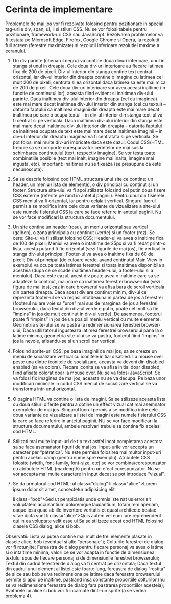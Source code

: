 <h1>Cerinta de implementare</h1>

Problemele de mai jos vor fi rezolvate folosind pentru pozitionare in special tag-urile div, span, ul, li si stiluri CSS. Nu se vor folosi tabele pentru pozitionare, framework-uri CSS sau JavaScript. Rezolvarea problemelor va fi testata pe Microsoft Edge, Firefox, Google Chrome si Opera, la rezolutii full screen (ferestre maximizate) si rezolutii inferioare rezolutiei maxime a ecranului.


1) Un div parinte (chenarul negru) va contine doua divuri interioare, unul in stanga si unul in dreapta. Cele doua div-uri interioare au fiecare latimea fixa de 200 de pixeli. Div-ul interior din stanga contine text centrat orizontal, iar div-ul interior din dreapta contine o imagine cu latimea cel mult 200 de pixeli, centrata si ea orizontal daca latimea sa este mai mica de 200 de pixeli. Cele doua div-uri interioare vor avea aceasi inaltime (in functie de continutul lor), aceasta fiind evident si inaltimea div-ului parinte. Daca inaltimea div-ului interior din dreapta (cel cu imaginea) este mai mare decat inaltimea div-ului interior din stanga (cel cu textul) – datorita faptului ca inaltimea imaginii din dreapta este mai mare decat inaltimea pe care o ocupa textul – in div-ul interior din stanga text-ul va fi centrat si pe verticala. Daca inaltimea div-ului interior din stanga este mai mare decat inaltimea div-ului interior din dreapta – datorita faptului ca inaltimea ocupata de text este mai mare decat inaltimea imaginii – in div-ul interior din dreapta imaginea va fi centratata si pe verticala. Se pot folosi mai multe div-uri imbricate daca este cazul. Codul CSS/HTML trebuie sa se comporte corespunzator cerintelor de mai sus la schimbarea continutului (text, respectiv imagine). Se vor testa toate combinatiile posibile (text mai inalt, imagine mai inalta, imagine mai ingusta, etc). Important: inaltimea nu se fixeaza (se presupune ca este necunoscuta).

2) Sa se descrie folosind cod HTML structura unui site ce contine: un header, un meniu (lista de elemente), o div principal cu continut si un footer. Structura site-ului va fi apoi stilizata folosind cel putin doua fisere CSS externe (referite pe rand in antetul paginii). Pentru unul din fisierele CSS meniul va fi orizontal, iar pentru celalalt vertical. Singurul lucrul permis a se modifica intre cele doua variante de vizualizare a site-ului este numele fisierului CSS la care se face referire in antetul paginii. Nu se vor face modificari la structura documentului.

3) Un site contine un header (rosu), un meniu orizontal sau vertical (galben), o zona principala cu continut (verde) si un footer (roz). Se cere:
Site-ul va fi stilizat folosind CSS;
Header-ul va avea o inaltime fixa de 100 de pixeli;
Meniul va avea o intaltime de 25px si va fi redat printr-o lista, acesta putand fi fie orizontal (vezi figurile de mai jos), fie vertical in stanga div-ului principal; Footer-ul va avea o inaltime fixa de 60 de pixeli; Div-ul principal (de culoare verde, avand continutul Main View in exemplu) va ocupa toata latimea ferestrei si toata inaltimea disponibila a acesteia (dupa ce se scade inaltimea header-ului, a footer-ului si a meniului). Daca este cazul, acest div poate avea o inaltime care sa se adapteze la continut, mai mare ca inaltimea ferestrei browserului (vezi figura de mai jos), caz in care browserul va afisa bara de scroll verticala din partea dreapta. Daca acest div are continut minim, div-ul ce reprezinta footer-ul se va regasi intotdeauna in partea de jos a ferestrei (footerul nu are voie sa “urce” mai sus de marginea de jos a ferestrei browserului, daca textul din div-ul verde e putin, poate cel mult sa fie “impins” in jos de mult continut in div-ul verde). De asemenea, footerul poate fi “impins” in jos de un posibil meniu vertical cu multe elemente. Geometria site-ului se va pastra la redimensionarea ferestrei browser-ului; Daca utilizatorul ingusteaza latimea ferestrei browserului pana la o latime minima, geometria site-ului se va pastra, footerul fiind “impins” in jos la nevoie, afisandu-se si un scroll bar vertical.

4) Folosind sprite-uri CSS, pe baza imaginii de mai jos, sa se creeze un meniu de socializare vertical cu iconitele initial disabled. La mouse over peste una dintre iconitele de socializare, aceasta va deveni din disabled enabled (sa va colora). Fiecare iconita se va afisa initial doar disabled, fiind afisata colorat doar la mouse over. Nu se va folosi JavaScript. Se va folosi fix imaginea de mai jos, aceasta nu se va decupa. Pe baza unor modificari minimale in codul CSS meniul de socializare vertical se va transforma intr-unul orizontal.

5) O pagina HTML va contine o lista de imagini. Sa se stilizeze aceasta lista cu doua stiluri diferite pentru a obtine un effect vizual cat mai asemnator exemplelor de mai jos. Singurul lucrul permis a se modifica intre cele doua variante de vizualizare a listei de imagini este numele fisierului CSS la care se face referire in antetul paginii. NU se vor face modificari la structura documentului, ambele rezolvari trebuie sa contina fix acelasi cod HTML.

6) Stilizati mai multe input-uri de tip text astfel incat completarea acestora sa se faca asemanator figurii de mai jos. Input-urile vor accepta un caracter per “patratica”. Nu este permisa folosirea mai multor input-uri pentru acelasi camp (pentru nume spre exemplu). Atributele CSS folosite (width, font-family, font-size, etc) se vor combina/corespunzator cu atributele HTML (maxlength) pentru un efect corespunzator. Nu se vor accepta mai multe caractere in input decat se pot introduce “vizual”.

7) Se da urmatorul cod HTML:
ul class="dialog"
 	li class="alice">Lorem ipsum dolor sit amet, consectetur adipisicing elit</li>
 	li class="bob">Sed ut perspiciatis unde omnis iste nat us error sit voluptatem accusantium doloremque laudantium, totam rem aperiam, eaque ipsa quae ab illo inventore veritatis et quasi architecto beatae vitae dicta sunt</li>
 	li class="alice">Quis autem vel eum iure reprehenderit qui in ea voluptate velit esse</li>
ul
Sa se stilizeze acest cod HTML folosind clasele CSS dialog, alice si bob.


Observatii:
Lista va putea contine mai mult de trei elemente plasate in clasele alice, bob (eventual si alte “personaje”);
Colturile ferestrei de dialog vor fi rotunjite;
Fereastra de dialog pentru fiecare personaj va avea o latime si o intaltime minima, valori ce se vor adapta in functie de dimensiunea textului spus de fiecare personaj si de dimensiunile ferestrei browserului;
Textul din cadrul ferestrei de dialog va fi centrat pe orizontala;
Daca textul din cadrul unui element al listei este foarte lung, fereastra de dialog “rostita” de alice sau bob se va redimensiona pe latime daca fereastra browserului permite si apoi pe inaltime, pastrand insa constante proportiile colturilor (nu se va redimensiona fereastra de dialog fara pastrarea proportiilor acesteia);
Avatarele lui alice si bob vor fi incarcate dintr-un sprite (a se vedea problema 4).
